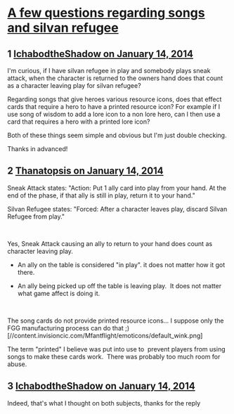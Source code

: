 # [A few questions regarding songs and silvan refugee](https://community.fantasyflightgames.com/topic/96861-a-few-questions-regarding-songs-and-silvan-refugee/)

## 1 [IchabodtheShadow on January 14, 2014](https://community.fantasyflightgames.com/topic/96861-a-few-questions-regarding-songs-and-silvan-refugee/?do=findComment&comment=954047)

I'm curious, if I have silvan refugee in play and somebody plays sneak attack, when the character is returned to the owners hand does that count as a character leaving play for silvan refugee?

Regarding songs that give heroes various resource icons, does that effect cards that require a hero to have a printed resource icon? For example if I use song of wisdom to add a lore icon to a non lore hero, can I then use a card that requires a hero with a printed lore icon?

Both of these things seem simple and obvious but I'm just double checking.

Thanks in advanced!

## 2 [Thanatopsis on January 14, 2014](https://community.fantasyflightgames.com/topic/96861-a-few-questions-regarding-songs-and-silvan-refugee/?do=findComment&comment=954063)

Sneak Attack states: "Action: Put 1 ally card into play from your hand. At the end of the phase, if that ally is still in play, return it to your hand."

Silvan Refugee states: "Forced: After a character leaves play, discard Silvan Refugee from play."

 

Yes, Sneak Attack causing an ally to return to your hand does count as character leaving play. 

- An ally on the table is considered "in play". it does not matter how it got there. 

- An ally being picked up off the table is leaving play.  It does not matter what game affect is doing it.

 

The song cards do not provide printed resource icons... I suppose only the FGG manufacturing process can do that ;) [//content.invisioncic.com/Mfantflight/emoticons/default_wink.png]

The term "printed" I believe was put into use to  prevent players from using songs to make these cards work.  There was probably too much room for abuse.

## 3 [IchabodtheShadow on January 14, 2014](https://community.fantasyflightgames.com/topic/96861-a-few-questions-regarding-songs-and-silvan-refugee/?do=findComment&comment=954070)

Indeed, that's what I thought on both subjects, thanks for the reply

